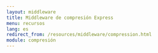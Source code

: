```yaml
---
layout: middleware
title: Middleware de compresión Express
menu: recursos
lang: es
redirect_from: /resources/middleware/compression.html
module: compresión
---
```

